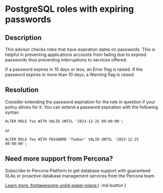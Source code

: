 # PostgreSQL roles with expiring passwords

## Description

This advisor checks roles that have expiration dates on passwords. This is helpful in preventing applications accounts from failing due to expired passwords thus preventing interruptions to services offered.

If a password expires in 10 days or less,  an Error flag is raised. If the password expires in more than 10 days, a Warning flag is raised. 


## Resolution

Consider extending the password expiration for the role in question if your policy allows for it.
You can extend a password expiration with the following syntax:

```ALTER ROLE foo WITH VALID UNTIL '2023-12-25 00:00:00';```

or

```ALTER ROLE foo WITH PASSWORD ‘foobar’ VALID UNTIL '2023-12-25 00:00:00';```

## Need more support from Percona?

Subscribe to Percona Platform to get database support with guaranteed SLAs or proactive database management services from the Percona team.

[Learn more :fontawesome-solid-paper-plane:](https://per.co.na/subscribe){ .md-button }
